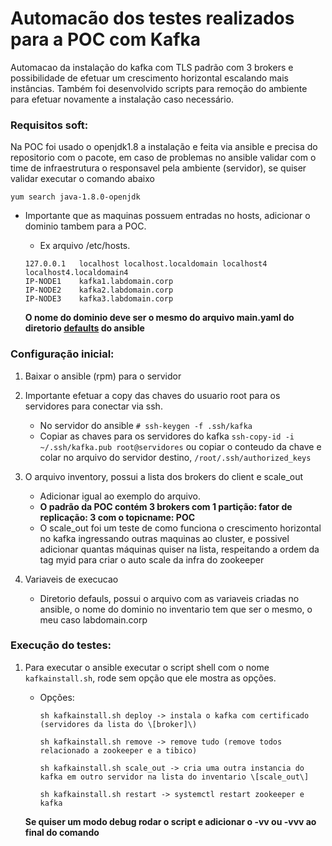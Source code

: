 # Automacão dos testes realizados para a POC com Kafka

Automacao da instalação do kafka com TLS padrão com 3 brokers e possibilidade de efetuar um crescimento horizontal escalando mais instâncias.
Também foi desenvolvido scripts para remoção do ambiente para efetuar novamente a instalação caso necessário.

### Requisitos soft:

Na POC foi usado o openjdk1.8 a instalação e feita via ansible e precisa do repositorio com o pacote, em caso de problemas no ansible validar com o time de infraestrutura o responsavel pela ambiente (servidor), se quiser validar executar o comando abaixo

    yum search java-1.8.0-openjdk
    
- Importante que as maquinas possuem entradas no hosts, adicionar o dominio tambem para a POC.

    - Ex arquivo /etc/hosts. 
    ```
    127.0.0.1   localhost localhost.localdomain localhost4 localhost4.localdomain4
    IP-NODE1	kafka1.labdomain.corp
    IP-NODE2	kafka2.labdomain.corp
    IP-NODE3	kafka3.labdomain.corp
    ```
    **O nome do dominio deve ser o mesmo do arquivo main.yaml do diretorio [defaults](deploy_kafkatibco/defaults) do ansible**

### Configuração inicial: 

1. Baixar o ansible (rpm) para o servidor

2. Importante efetuar a copy das chaves do usuario root para os servidores para conectar via ssh.
    - No servidor do ansible
    `# ssh-keygen -f .ssh/kafka`
    - Copiar as chaves para os servidores do kafka
    `ssh-copy-id -i ~/.ssh/kafka.pub root@servidores` ou copiar o conteudo da chave e colar no arquivo do servidor destino, `/root/.ssh/authorized_keys`

3. O arquivo inventory, possui a lista dos brokers do client e scale_out 
    - Adicionar igual ao exemplo do arquivo.
    - **O padrão da POC contém 3 brokers com 1 partição: fator de replicação: 3 com o topicname: POC**
    - O scale_out foi um teste de como funciona o crescimento horizontal no kafka ingressando outras maquinas ao cluster, e possivel adicionar quantas máquinas quiser na lista, respeitando a ordem da tag myid para criar o auto scale da infra do zookeeper

4. Variaveis de execucao

    - Diretorio defauls, possui o arquivo com as variaveis criadas no ansible, o nome do dominio no inventario tem que ser o mesmo, o meu caso labdomain.corp

### Execução do testes:

1. Para executar o ansible executar o script shell com o nome `kafkainstall.sh`, rode sem opção que ele mostra as opções.

    - Opções: 
    
        ```
        sh kafkainstall.sh deploy -> instala o kafka com certificado (servidores da lista do \[broker]\)

        sh kafkainstall.sh remove -> remove tudo (remove todos relacionado a zookeeper e a tibico)

        sh kafkainstall.sh scale_out -> cria uma outra instancia do kafka em outro servidor na lista do inventario \[scale_out\] 

        sh kafkainstall.sh restart -> systemctl restart zookeeper e kafka
        ```
    **Se quiser um modo debug rodar o script e adicionar o -vv ou -vvv ao final do comando**